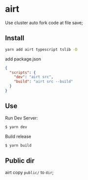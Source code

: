 # airt

Use cluster auto fork code at file save;

## Install

```sh
yarn add airt typescript tslib -D
```

add package.json

```json
{
  "scripts": {
    "dev": "airt src",
    "build": "airt src --build"
  }
}
```

## Use

Run Dev Server:

```sh
$ yarn dev
```

Build release

```sh
$ yarn build
```

## Public dir

airt copy `public/` to `dir`;
